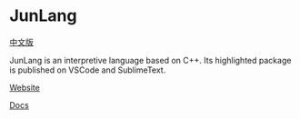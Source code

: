 # JunLang

[中文版](https://github.com/Jun-Software/JunLang/blob/master/README-zh.md)

JunLang is an interpretive language based on C++.
Its highlighted package is published on VSCode and SublimeText.

[Website](https://junlang.imjcj.eu.org)

[Docs](https://github.com/Jun-Software/JunLang/wiki)
